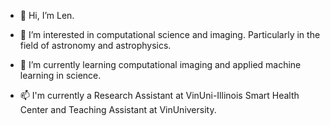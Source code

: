 - 👋 Hi, I’m Len.
- 👀 I’m interested in computational science and imaging. Particularly in the field of astronomy and astrophysics.
- 🌱 I’m currently learning computational imaging and applied machine learning in science.

- 📫 I'm currently a Research Assistant at VinUni-Illinois Smart Health Center and Teaching Assistant at VinUniversity.

<!---
lennemo09/lennemo09 is a ✨ special ✨ repository because its `README.md` (this file) appears on your GitHub profile.
You can click the Preview link to take a look at your changes.
--->
